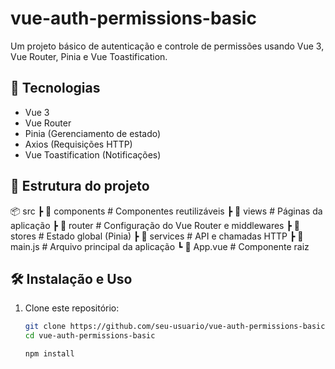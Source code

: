 # vue-auth-permissions-basic
Um projeto básico de autenticação e controle de permissões usando Vue 3, Vue Router, Pinia e Vue Toastification.

## 🚀 Tecnologias

- Vue 3  
- Vue Router  
- Pinia (Gerenciamento de estado)  
- Axios (Requisições HTTP)  
- Vue Toastification (Notificações)  

## 📂 Estrutura do projeto

📦 src 
┣ 📂 components # Componentes reutilizáveis 
┣ 📂 views # Páginas da aplicação 
┣ 📂 router # Configuração do Vue Router e middlewares 
┣ 📂 stores # Estado global (Pinia) 
┣ 📂 services # API e chamadas HTTP 
┣ 📜 main.js # Arquivo principal da aplicação 
┗ 📜 App.vue # Componente raiz


## 🛠️ Instalação e Uso

1. Clone este repositório:

   ```sh
   git clone https://github.com/seu-usuario/vue-auth-permissions-basic.git
   cd vue-auth-permissions-basic

   npm install
